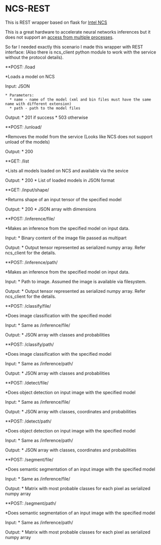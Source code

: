 # NCS-REST

This is REST wrapper based on flask for [Intel NCS](https://software.intel.com/en-us/articles/run-intel-openvino-models-on-intel-neural-compute-stick-2)

This is a great hardware to accelerate neural networks inferences but it does not support an [access from multiple processes](https://docs.openvinotoolkit.org/2019_R1.1/_docs_IE_DG_supported_plugins_MYRIAD.html#supported_configuration_parameters").

So far I needed exactly this scenario I made this wrapper with REST interface:
(Also there is ncs_client python module to work with the service without the protocol details).

**POST: /load

  *Loads a model on NCS
  
  Input: JSON 
  
    * Parameters:
      * name - name of the model (xml and bin files must have the same name with different extension)
      * path - path to the model files
      
  Output:
    * 201 if success
    * 503 otherwise
    
 **POST: /unload/<model>
  
   *Removes the model from the service (Looks like NCS does not support unload of the models)
   
   Output: 
     * 200
 
 **GET: /list
 
   *Lists all models loaded on NCS and available via the sevice
   
   Output:
     * 200
     * List of loaded models in JSON format
     
 **GET: /input/shape/<model> 
  
   *Returns shape of an input tensor of the specified model
   
   Output:
     * 200
     * JSON array with dimensions 

**POST: /inference/file/<model>
  
  *Makes an inference from the specified model on input data.
  
  Input:
    * Binary content of the image file passed as multipart
    
  Output:
    * Output tensor represented as serialized numpy array. Refer ncs_client for the details.
 
 **POST: /inference/path/<model>
  
  *Makes an inference from the specified model on input data.
  
  Input:
    * Path to image. Assumed the image is available via filesystem.
    
  Output:
    * Output tensor represented as serialized numpy array. Refer ncs_client for the details.
 
 **POST: /classify/file/<model>
  
  *Does image classification with the specified model
  
  Input:
    * Same as /inference/file/<model>
  
  Output:
    * JSON array with classes and probabilities
 
 **POST: /classify/path/<model>
  
  *Does image classification with the specified model
  
  Input:
    * Same as /inference/path/<model>
    
  Output:
    * JSON array with classes and probabilities
 
 **POST: /detect/file/<model>
  
  *Does object detection on input image with the specified model
  
  Input:
    * Same as /inference/file/<model>
  
  Output:
    * JSON array with classes, coordinates and probabilities
 
 **POST: /detect/path/<model>
  
  *Does object detection on input image with the specified model
  
  Input:
    * Same as /inference/path/<model>
  
  Output:
    * JSON array with classes, coordinates and probabilities
 
 **POST: /segment/file/<model>
  
  *Does semantic segmentation of an input image with the specified model
  
  Input:
    * Same as /inference/file/<model>
  
  Output:
    * Matrix with most probable classes for each pixel as serialized numpy array
 
 **POST: /segment/path/<model>
  
  *Does semantic segmentation of an input image with the specified model
  
  Input:
    * Same as /inference/path/<model>
  
  Output:
    * Matrix with most probable classes for each pixel as serialized numpy array
